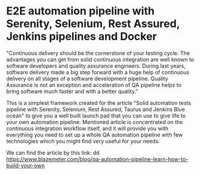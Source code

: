 # E2E automation pipeline with Serenity, Selenium, Rest Assured, Jenkins pipelines and Docker
"Continuous delivery should be the cornerstone of your testing cycle. The advantages you can get from solid continuous integration are well known to software developers and quality assurance engineers. During last years, software delivery made a big step forward with a huge help of continuous delivery on all stages of a software development pipeline. Quality Assurance is not an exception and acceleration of QA pipeline helps to bring software much faster and with a better quality."

This is a simplest framework created for the article "Solid automation tests pipeline with Serenity, Selenium, Rest Assured, Taurus and Jenkins Blue ocean" to give you a well built launch pad that you can use to give life to your own automation pipeline. 
Mentioned article is concentrated on the continuous integration workflow itself, and it will provide you with everything you need to set up a whole QA automation pipeline with few technologies which you might find very useful for your needs. 

We can find the article by this link: dd
https://www.blazemeter.com/blog/qa-automation-pipeline-learn-how-to-build-your-own
